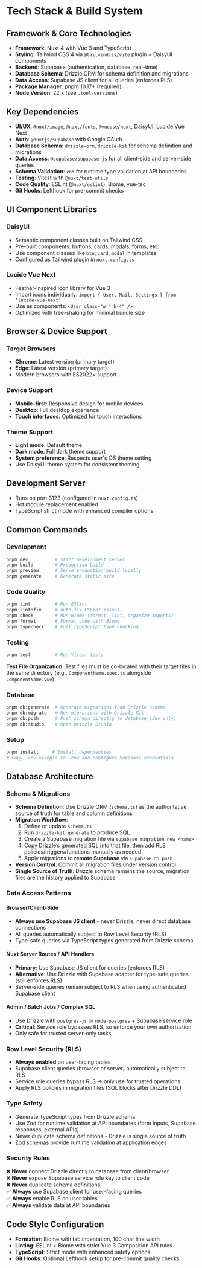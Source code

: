 # Tech Stack & Build System

## Framework & Core Technologies

- **Framework**: Nuxt 4 with Vue 3 and TypeScript
- **Styling**: Tailwind CSS 4 via `@tailwindcss/vite` plugin + DaisyUI components
- **Backend**: Supabase (authentication, database, real-time)
- **Database Schema**: Drizzle ORM for schema definition and migrations
- **Data Access**: Supabase JS client for all queries (enforces RLS)
- **Package Manager**: pnpm 10.17+ (required)
- **Node Version**: 22.x (see `.tool-versions`)

## Key Dependencies

- **UI/UX**: `@nuxt/image`, `@nuxt/fonts`, `@vueuse/nuxt`, DaisyUI, Lucide Vue Next
- **Auth**: `@nuxtjs/supabase` with Google OAuth
- **Database Schema**: `drizzle-orm`, `drizzle-kit` for schema definition and migrations
- **Data Access**: `@supabase/supabase-js` for all client-side and server-side queries
- **Schema Validation**: `zod` for runtime type validation at API boundaries
- **Testing**: Vitest with `@nuxt/test-utils`
- **Code Quality**: ESLint (`@nuxt/eslint`), Biome, vue-tsc
- **Git Hooks**: Lefthook for pre-commit checks

## UI Component Libraries

### DaisyUI

- Semantic component classes built on Tailwind CSS
- Pre-built components: buttons, cards, modals, forms, etc.
- Use component classes like `btn`, `card`, `modal` in templates
- Configured as Tailwind plugin in `nuxt.config.ts`

### Lucide Vue Next

- Feather-inspired icon library for Vue 3
- Import icons individually: `import { User, Mail, Settings } from 'lucide-vue-next'`
- Use as components: `<User class="w-4 h-4" />`
- Optimized with tree-shaking for minimal bundle size

## Browser & Device Support

### Target Browsers

- **Chrome**: Latest version (primary target)
- **Edge**: Latest version (primary target)
- Modern browsers with ES2022+ support

### Device Support

- **Mobile-first**: Responsive design for mobile devices
- **Desktop**: Full desktop experience
- **Touch interfaces**: Optimized for touch interactions

### Theme Support

- **Light mode**: Default theme
- **Dark mode**: Full dark theme support
- **System preference**: Respects user's OS theme setting
- Use DaisyUI theme system for consistent theming

## Development Server

- Runs on port 3123 (configured in `nuxt.config.ts`)
- Hot module replacement enabled
- TypeScript strict mode with enhanced compiler options

## Common Commands

### Development

```bash
pnpm dev          # Start development server
pnpm build        # Production build
pnpm preview      # Serve production build locally
pnpm generate     # Generate static site
```

### Code Quality

```bash
pnpm lint         # Run ESLint
pnpm lint:fix     # Auto-fix ESLint issues
pnpm check        # Run Biome (format, lint, organize imports)
pnpm format       # Format code with Biome
pnpm typecheck    # Full TypeScript type checking
```

### Testing

```bash
pnpm test         # Run Vitest tests
```

**Test File Organization**: Test files must be co-located with their target files in the same directory (e.g., `ComponentName.spec.ts` alongside `ComponentName.vue`)

### Database

```bash
pnpm db:generate  # Generate migrations from Drizzle schema
pnpm db:migrate   # Run migrations with Drizzle Kit
pnpm db:push      # Push schema directly to database (dev only)
pnpm db:studio    # Open Drizzle Studio
```

### Setup

```bash
pnpm install     # Install dependencies
# Copy .env.example to .env and configure Supabase credentials
```

## Database Architecture

### Schema & Migrations

- **Schema Definition**: Use Drizzle ORM (`schema.ts`) as the authoritative source of truth for table and column definitions
- **Migration Workflow**:
  1. Define or update `schema.ts`
  2. Run `drizzle-kit generate` to produce SQL
  3. Create a Supabase migration file via `supabase migration new <name>`
  4. Copy Drizzle’s generated SQL into that file, then add RLS policies/triggers/functions manually as needed
  5. Apply migrations to **remote Supabase** via `supabase db push`
- **Version Control**: Commit all migration files under version control
- **Single Source of Truth**: Drizzle schema remains the source; migration files are the history applied to Supabase

### Data Access Patterns

#### Browser/Client-Side

- **Always use Supabase JS client** - never Drizzle, never direct database connections
- All queries automatically subject to Row Level Security (RLS)
- Type-safe queries via TypeScript types generated from Drizzle schema

#### Nuxt Server Routes / API Handlers

- **Primary**: Use Supabase JS client for queries (enforces RLS)
- **Alternative**: Use Drizzle with Supabase adapter for type-safe queries (still enforces RLS)
- Server-side queries remain subject to RLS when using authenticated Supabase client

#### Admin / Batch Jobs / Complex SQL

- Use Drizzle with `postgres-js` or `node-postgres` + Supabase service role
- **Critical**: Service role bypasses RLS, so enforce your own authorization
- Only safe for trusted server-only tasks

### Row Level Security (RLS)

- **Always enabled** on user-facing tables
- Supabase client queries (browser or server) automatically subject to RLS
- Service role queries bypass RLS → only use for trusted operations
- Apply RLS policies in migration files (SQL blocks after Drizzle DDL)

### Type Safety

- Generate TypeScript types from Drizzle schema
- Use Zod for runtime validation at API boundaries (form inputs, Supabase responses, external APIs)
- Never duplicate schema definitions - Drizzle is single source of truth
- Zod schemas provide runtime validation at application edges

### Security Rules

❌ **Never** connect Drizzle directly to database from client/browser  
❌ **Never** expose Supabase service role key to client code  
❌ **Never** duplicate schema definitions  
✅ **Always** use Supabase client for user-facing queries  
✅ **Always** enable RLS on user tables  
✅ **Always** validate data at API boundaries

## Code Style Configuration

- **Formatter**: Biome with tab indentation, 100 char line width
- **Linting**: ESLint + Biome with strict Vue 3 Composition API rules
- **TypeScript**: Strict mode with enhanced safety options
- **Git Hooks**: Optional Lefthook setup for pre-commit quality checks
